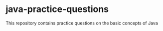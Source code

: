 # java-practice-questions
This repository contains practice questions on the basic concepts of Java 
